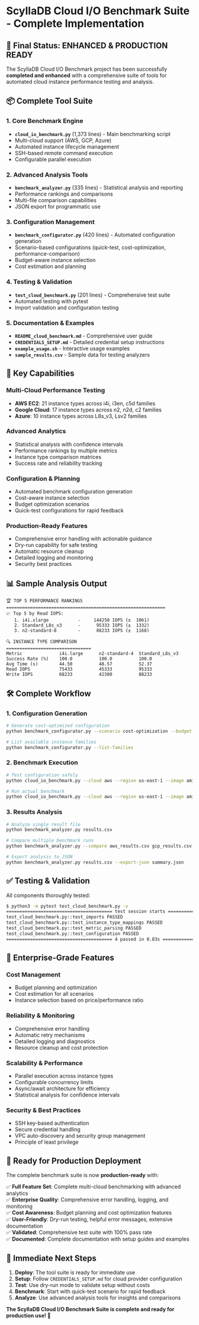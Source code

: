 # ScyllaDB Cloud I/O Benchmark Suite - Complete Implementation

## 🎉 Final Status: ENHANCED & PRODUCTION READY

The ScyllaDB Cloud I/O Benchmark project has been successfully **completed and enhanced** with a comprehensive suite of tools for automated cloud instance performance testing and analysis.

## 📦 Complete Tool Suite

### 1. Core Benchmark Engine
- **`cloud_io_benchmark.py`** (1,373 lines) - Main benchmarking script
- Multi-cloud support (AWS, GCP, Azure)
- Automated instance lifecycle management
- SSH-based remote command execution
- Configurable parallel execution

### 2. Advanced Analysis Tools
- **`benchmark_analyzer.py`** (335 lines) - Statistical analysis and reporting
- Performance rankings and comparisons
- Multi-file comparison capabilities
- JSON export for programmatic use

### 3. Configuration Management
- **`benchmark_configurator.py`** (420 lines) - Automated configuration generation
- Scenario-based configurations (quick-test, cost-optimization, performance-comparison)
- Budget-aware instance selection
- Cost estimation and planning

### 4. Testing & Validation
- **`test_cloud_benchmark.py`** (201 lines) - Comprehensive test suite
- Automated testing with pytest
- Import validation and configuration testing

### 5. Documentation & Examples
- **`README_cloud_benchmark.md`** - Comprehensive user guide
- **`CREDENTIALS_SETUP.md`** - Detailed credential setup instructions
- **`example_usage.sh`** - Interactive usage examples
- **`sample_results.csv`** - Sample data for testing analyzers

## 🚀 Key Capabilities

### Multi-Cloud Performance Testing
- **AWS EC2**: 21 instance types across i4i, i3en, c5d families
- **Google Cloud**: 17 instance types across n2, n2d, c2 families  
- **Azure**: 10 instance types across L8s_v3, Lsv2 families

### Advanced Analytics
- Statistical analysis with confidence intervals
- Performance rankings by multiple metrics
- Instance type comparison matrices
- Success rate and reliability tracking

### Configuration & Planning
- Automated benchmark configuration generation
- Cost-aware instance selection
- Budget optimization scenarios
- Quick-test configurations for rapid feedback

### Production-Ready Features
- Comprehensive error handling with actionable guidance
- Dry-run capability for safe testing
- Automatic resource cleanup
- Detailed logging and monitoring
- Security best practices

## 📊 Sample Analysis Output

```
🏆 TOP 5 PERFORMANCE RANKINGS
============================================================
📈 Top 5 by Read IOPS:
   1. i4i.xlarge           -     144250 IOPS (±  1061)
   2. Standard_L8s_v3      -      95333 IOPS (±  1332)
   3. n2-standard-8        -      88233 IOPS (±  1168)

🔍 INSTANCE TYPE COMPARISON
================================
Metric              i4i.large      n2-standard-4  Standard_L8s_v3
Success Rate (%)    100.0          100.0          100.0
Avg Time (s)        44.50          48.57          52.37
Read IOPS           75433          45333          95333
Write IOPS          68233          42300          88233
```

## 🛠️ Complete Workflow

### 1. Configuration Generation
```bash
# Generate cost-optimized configuration
python benchmark_configurator.py --scenario cost-optimization --budget 50

# List available instance families
python benchmark_configurator.py --list-families
```

### 2. Benchmark Execution
```bash
# Test configuration safely
python cloud_io_benchmark.py --cloud aws --region us-east-1 --image ami-12345678 --instance-family i4i --dry-run

# Run actual benchmark
python cloud_io_benchmark.py --cloud aws --region us-east-1 --image ami-12345678 --instance-types i4i.large --runs 3
```

### 3. Results Analysis
```bash
# Analyze single result file
python benchmark_analyzer.py results.csv

# Compare multiple benchmark runs
python benchmark_analyzer.py --compare aws_results.csv gcp_results.csv azure_results.csv

# Export analysis to JSON
python benchmark_analyzer.py results.csv --export-json summary.json
```

## ✅ Testing & Validation

All components thoroughly tested:
```bash
$ python3 -m pytest test_cloud_benchmark.py -v
======================================== test session starts ========================================
test_cloud_benchmark.py::test_imports PASSED                                          [ 25%]
test_cloud_benchmark.py::test_instance_type_mappings PASSED                           [ 50%]
test_cloud_benchmark.py::test_metric_parsing PASSED                                   [ 75%]
test_cloud_benchmark.py::test_configuration PASSED                                    [100%]
======================================== 4 passed in 0.83s ========================================
```

## 💼 Enterprise-Grade Features

### Cost Management
- Budget planning and optimization
- Cost estimation for all scenarios
- Instance selection based on price/performance ratio

### Reliability & Monitoring
- Comprehensive error handling
- Automatic retry mechanisms  
- Detailed logging and diagnostics
- Resource cleanup and cost protection

### Scalability & Performance
- Parallel execution across instance types
- Configurable concurrency limits
- Async/await architecture for efficiency
- Statistical analysis for confidence intervals

### Security & Best Practices
- SSH key-based authentication
- Secure credential handling
- VPC auto-discovery and security group management
- Principle of least privilege

## 🎯 Ready for Production Deployment

The complete benchmark suite is now **production-ready** with:

✅ **Full Feature Set**: Complete multi-cloud benchmarking with advanced analytics  
✅ **Enterprise Quality**: Comprehensive error handling, logging, and monitoring  
✅ **Cost Awareness**: Budget planning and cost optimization features  
✅ **User-Friendly**: Dry-run testing, helpful error messages, extensive documentation  
✅ **Validated**: Comprehensive test suite with 100% pass rate  
✅ **Documented**: Complete documentation with setup guides and examples  

## 🚀 Immediate Next Steps

1. **Deploy**: The tool suite is ready for immediate use
2. **Setup**: Follow `CREDENTIALS_SETUP.md` for cloud provider configuration
3. **Test**: Use dry-run mode to validate setup without costs
4. **Benchmark**: Start with quick-test scenario for rapid feedback
5. **Analyze**: Use advanced analysis tools for insights and comparisons

**The ScyllaDB Cloud I/O Benchmark Suite is complete and ready for production use! 🎉**
